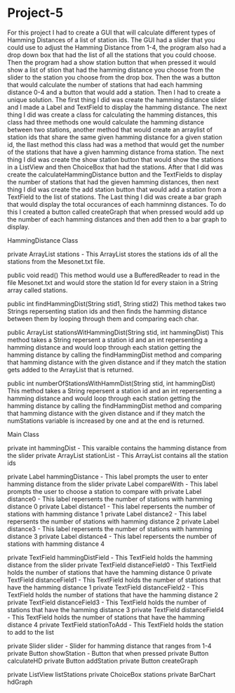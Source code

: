 # Project-5
For this project I had to create a GUI that will calculate different types of Hamming Distances of a list of station ids. The GUI had a slider that you could use to adjust the Hamming Distance from 1-4, the program also had a drop down box that had the list of all the stations that you could choose. Then the program had a show station button that when pressed it would show a list of stion that had the hamming distance you choose from the slider to the station you choose from the drop box. Then the was a button that would calculate the number of stations that had each hamming distance 0-4 and a button that would add a station. Then I had to create a unique solution. The first thing I did was create the hamming distance slider and I made a Label and TextField to display the hamming distance. The next thing I did was create a class for calculating the hamming distances, this class had three methods one would calculate the hamming distance between two stations, another method that would create an arraylist of station ids that share the same given hamming distance for a given station id, the llast method this class had was a method that would get the number of the stations that have a given hamming distance froma station. The next thing I did was create the show station button that would show the stations in a ListView and then ChoiceBox that had the stations. After that I did was create the calculateHammingDistance button and the TextFields to display the number of stations that had the gieven hamming distances, then next thing I did was create the add station button that would add a station from a TextField to the list of stations. The Last thing I did was create a bar graph that would display the total occurances of each hamminng distances. To do this I created a button called createGraph that when pressed would add up the number of each hamming distances and then add then to a bar graph to display.  

HammingDistance Class

private ArrayList<String> stations - This ArrayList stores the stations ids of all the stations from the Mesonet.txt file.

public void read() 
  This method would use a BufferedReader to read in the file Mesonet.txt and would store the station Id for every staion in a String array called stations.
  
public int findHammingDist(String stid1, String stid2)
  This method takes two Strings repersenting station ids and then finds the hamming distance between them by looping through them and comparing each char.
  
public ArrayList<String> stationsWitHammingDist(String stid, int hammingDist)
  This method takes a String repersent a station id and an int repersenting a hamming distance and would loop through each station getting the hamming distance by calling the findHammingDist method and comparing that hamming distance with the given distance and if they match the station gets added to the ArrayList that is returned.
 
public int numberOfStationsWithHammDist(String stid, int hammingDist) 
  This method takes a String repersent a station id and an int repersenting a hamming distance and would loop through each station getting the hamming distance by calling the findHammingDist method and comparing that hamming distance with the given distance and if they match the numStations variable is increased by one and at the end is returned.
  
Main Class

private int hammingDist - This varaible contains the hamming distance from the slider
private ArrayList<String> stationList - This ArrayList contains all the station ids
	
private Label hammingDistance - This label prompts the user to enter hamming distance from the slider
private Label compareWith - This label prompts the user to choose a station to compare with
private Label distance0 - This label repersents the number of stations with hamming distance 0
private Label distance1 - This label repersents the number of stations with hamming distance 1
private Label distance2 - This label repersents the number of stations with hamming distance 2
private Label distance3 - This label repersents the number of stations with hamming distance 3
private	Label distance4 - This label repersents the number of stations with hamming distance 4
	
private TextField hammingDistField - This TextField holds the hamming distance from the slider
private TextField distanceField0 - This TextField holds the number of stations that have the hamming distance 0
private TextField distanceField1 - This TextField holds the number of stations that have the hamming distance 1
private TextField distanceField2 - This TextField holds the number of stations that have the hamming distance 2
private TextField distanceField3 - This TextField holds the number of stations that have the hamming distance 3
private TextField distanceField4 - This TextField holds the number of stations that have the hamming distance 4
private TextField stationToAdd - This TextField holds the station to add to the list
	
private Slider slider - Slider for hamming distance that ranges from 1-4
private Button showStation - Button that when pressed 
private Button calculateHD
private Button addStation
private Button createGraph
	
private ListView<String> listStations
private ChoiceBox stations
private BarChart hdGraph
